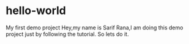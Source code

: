 # hello-world
My first demo project
Hey,my name is Sarif Rana,I am doing this demo project just by following the tutorial.
So lets do it.
